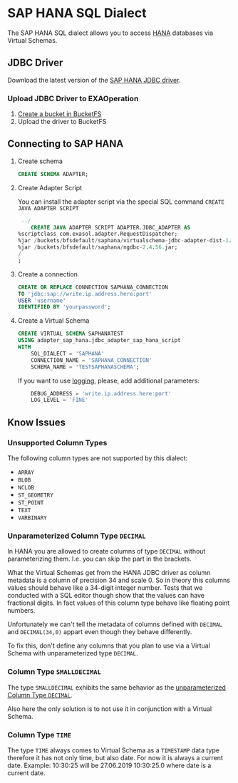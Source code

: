 # SAP HANA SQL Dialect

The SAP HANA SQL dialect allows you to access [HANA](https://www.sap.com/products/hana.html) databases via Virtual Schemas.

## JDBC Driver

Download the latest version of the [SAP HANA JDBC driver](https://search.maven.org/search?q=g:com.sap.cloud.db.jdbc%20AND%20a:ngdbc&core=gav).

### Upload JDBC Driver to EXAOperation

1. [Create a bucket in BucketFS](https://docs.exasol.com/administration/on-premise/bucketfs/create_new_bucket_in_bucketfs_service.htm) 
1. Upload the driver to BucketFS

## Connecting to SAP HANA

1. Create schema
    ```sql
    CREATE SCHEMA ADAPTER;
    ```
2. Create Adapter Script

    You can install the adapter script via the special SQL command `CREATE JAVA ADAPTER SCRIPT`
    
    ```sql
     --/
        CREATE JAVA ADAPTER SCRIPT ADAPTER.JDBC_ADAPTER AS
    %scriptclass com.exasol.adapter.RequestDispatcher;
    %jar /buckets/bfsdefault/saphana/virtualschema-jdbc-adapter-dist-1.19.3.jar;
    %jar /buckets/bfsdefault/saphana/ngdbc-2.4.56.jar;
    /
    ;
    ```

3. Create a connection
    
    ```sql
    CREATE OR REPLACE CONNECTION SAPHANA_CONNECTION 
    TO 'jdbc:sap://write.ip.address.here:port' 
    USER 'username' 
    IDENTIFIED BY 'yourpassword';
    ```

4. Create a Virtual Schema

    ```sql
    CREATE VIRTUAL SCHEMA SAPHANATEST
    USING adapter_sap_hana.jdbc_adapter_sap_hana_script
    WITH
        SQL_DIALECT = 'SAPHANA'
        CONNECTION_NAME = 'SAPHANA_CONNECTION'
        SCHEMA_NAME = 'TESTSAPHANASCHEMA';
    ```
    If you want to use [logging](../development/remote_logging.md), please, add additional parameters:
    
    ```sql
        DEBUG_ADDRESS = 'write.ip.address.here:port'
        LOG_LEVEL = 'FINE' 
    ``` 
    
## Know Issues

### Unsupported Column Types

The following column types are not supported by this dialect:

* `ARRAY`
* `BLOB`
* `NCLOB`
* `ST_GEOMETRY`
* `ST_POINT`
* `TEXT`
* `VARBINARY`

### Unparameterized Column Type `DECIMAL`

In HANA you are allowed to create columns of type `DECIMAL` without parameterizing them. I.e. you can skip the part in the brackets.

What the Virtual Schemas get from the HANA JDBC driver as column metadata is a column of precision 34 and scale 0. So in theory this columns values should behave like a 34-digit integer number. Tests that we conducted with a SQL editor though show that the values can have fractional digits. In fact values of this column type behave like floating point numbers.

Unfortunately we can't tell the metadata of columns defined with `DECIMAL` and `DECIMAL(34,0)` appart even though they behave differently.

To fix this, don't define any columns that you plan to use via a Virtual Schema with unparameterized type `DECIMAL`.

### Column Type `SMALLDECIMAL`

The type `SMALLDECIMAL` exhibits the same behavior as the [unparameterized Column Type `DECIMAL`](#unparameterized-column-type-decimal).

Also here the only solution is to not use it in conjunction with a Virtual Schema.

### Column Type `TIME`

The type `TIME` always comes to Virtual Schema as a  `TIMESTAMP` data type therefore it has not only time, but also date.
For now it is always a current date. Example: 10:30:25 will be 27.06.2019 10:30:25.0 where date is a current date. 
